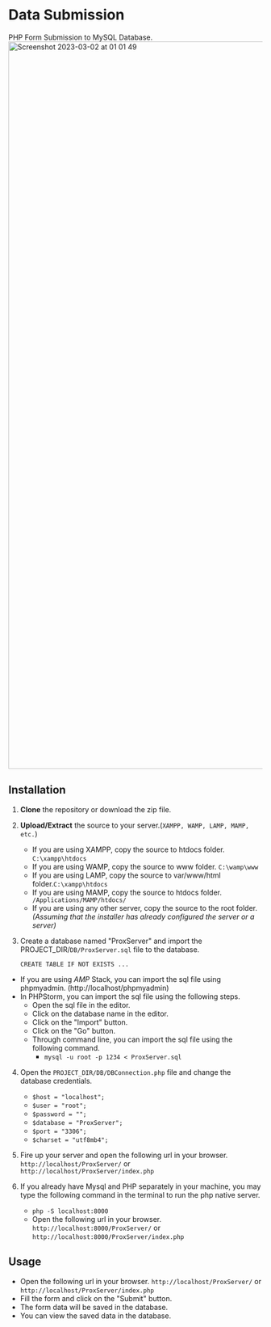 # Data Submission

PHP Form Submission to MySQL Database.
<img width="1440" alt="Screenshot 2023-03-02 at 01 01 49" src="https://user-images.githubusercontent.com/13138647/222286631-8f26a5c2-999a-44a3-8e30-630516258020.png">

## Installation

1. **Clone** the repository or download the zip file.
2. **Upload/Extract** the source to your server.(`XAMPP, WAMP, LAMP, MAMP, etc.`) 
   - If you are using XAMPP, copy the source to htdocs folder. `C:\xampp\htdocs`
   - If you are using WAMP, copy the source to www folder. `C:\wamp\www`
   - If you are using LAMP, copy the source to var/www/html folder.`C:\xampp\htdocs`
   - If you are using MAMP, copy the source to htdocs folder. ` /Applications/MAMP/htdocs/`
   - If you are using any other server, copy the source to the root folder.
     _(Assuming that the installer has already configured the server or a server)_

3. Create a database named "ProxServer" and import the PROJECT_DIR/`DB/ProxServer.sql` file to the database.

   `CREATE TABLE IF NOT EXISTS ...`
  - If you are using *AMP* Stack, you can import the sql file using phpmyadmin. (http://localhost/phpmyadmin)
  - In PHPStorm, you can import the sql file using the following steps.
    - Open the sql file in the editor.
    - Click on the database name in the editor.
    - Click on the "Import" button.
    - Click on the "Go" button.
    - Through command line, you can import the sql file using the following command.
      - `mysql -u root -p 1234 < ProxServer.sql`


 4. Open the `PROJECT_DIR/DB/DBConnection.php` file and change the database credentials.
    - `$host = "localhost";`
    - `$user = "root";`
    - `$password = "";`
    - `$database = "ProxServer";`
    - `$port = "3306";`
    - `$charset = "utf8mb4";`

5. Fire up your server and open the following url in your browser. `http://localhost/ProxServer/` or `http://localhost/ProxServer/index.php`

6. If you already have Mysql and PHP separately in your machine, you may type the following command in the terminal to run the php native server.
   - `php -S localhost:8000`
   - Open the following url in your browser. `http://localhost:8000/ProxServer/` or `http://localhost:8000/ProxServer/index.php`
   
## Usage
- Open the following url in your browser. `http://localhost/ProxServer/` or `http://localhost/ProxServer/index.php`
- Fill the form and click on the "Submit" button.
- The form data will be saved in the database.
- You can view the saved data in the database.
